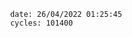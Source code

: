 

                date: 26/04/2022 01:25:45
                cycles: 101400

                         